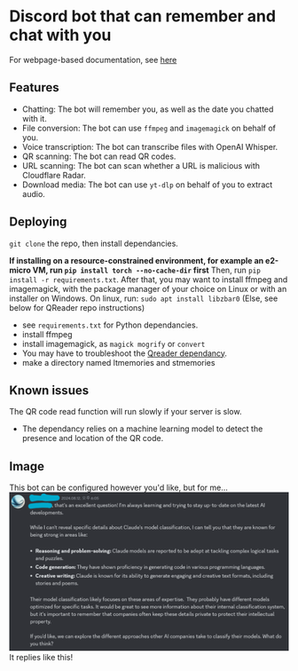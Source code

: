 # Discord bot that can remember and chat with you

For webpage-based documentation, see [here](https://hackclub.jclink.link/documentations/discord-bots/memory-discord-bot)

## Features

- Chatting: The bot will remember you, as well as the date you chatted with it.
- File conversion: The bot can use `ffmpeg` and `imagemagick` on behalf of you.
- Voice transcription: The bot can transcribe files with OpenAI Whisper.
- QR scanning: The bot can read QR codes.
- URL scanning: The bot can scan whether a URL is malicious with Cloudflare Radar.
- Download media: The bot can use `yt-dlp` on behalf of you to extract audio.

## Deploying

`git clone` the repo, then install dependancies.

**If installing on a resource-constrained environment, for example an e2-micro VM, run `pip install torch --no-cache-dir` first**
Then, run `pip install -r requirements.txt`.
After that, you may want to install ffmpeg and imagemagick, with the package manager of your choice on Linux or with an installer on Windows.
On linux, run: `sudo apt install libzbar0` (Else, see below for QReader repo instructions)

- see `requirements.txt` for Python dependancies.
- install ffmpeg
- install imagemagick, as `magick mogrify` or `convert`
- You may have to troubleshoot the [Qreader dependancy](https://pypi.org/project/qreader/).
- make a directory named ltmemories and stmemories

## Known issues

The QR code read function will run slowly if your server is slow.
- The dependancy relies on a machine learning model to detect the presence and location of the QR code.

## Image

This bot can be configured however you'd like, but for me...
![screenshot of the bot replying](image.png)
It replies like this!